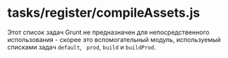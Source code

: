 # tasks/register/compileAssets.js

Этот список задач Grunt не предназначен для непосредственного использования - скорее это вспомогательный модуль, используемый списками задач `default`, ` prod`, `build` и `buildProd`.

<docmeta name="displayName" value="compileAssets.js">
